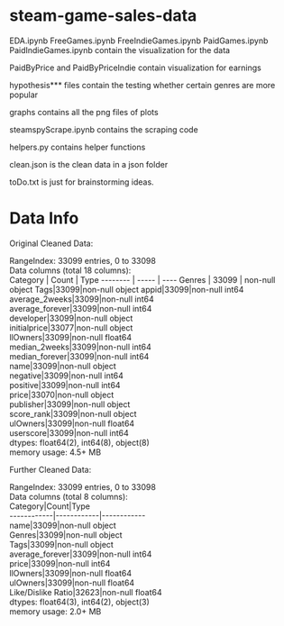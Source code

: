 # steam-game-sales-data
EDA.ipynb
FreeGames.ipynb
FreeIndieGames.ipynb
PaidGames.ipynb
PaidIndieGames.ipynb contain the visualization for the data

PaidByPrice and PaidByPriceIndie contain visualization for earnings

hypothesis*** files contain the testing whether certain genres are more popular

graphs contains all the png files of plots

steamspyScrape.ipynb contains the scraping code

helpers.py contains helper functions

clean.json is the clean data in a json folder

toDo.txt is just for brainstorming ideas.

# Data Info
Original Cleaned Data:  

RangeIndex: 33099 entries, 0 to 33098  
Data columns (total 18 columns):  
Category | Count | Type
-------- | ----- | ----
Genres | 33099 | non-null object
Tags|33099|non-null object
appid|33099|non-null int64  
average_2weeks|33099|non-null int64  
average_forever|33099|non-null int64  
developer|33099|non-null object  
initialprice|33077|non-null object  
llOwners|33099|non-null float64  
median_2weeks|33099|non-null int64  
median_forever|33099|non-null int64  
name|33099|non-null object  
negative|33099|non-null int64  
positive|33099|non-null int64  
price|33070|non-null object  
publisher|33099|non-null object  
score_rank|33099|non-null object  
ulOwners|33099|non-null float64  
userscore|33099|non-null int64  
dtypes: float64(2), int64(8), object(8)  
memory usage: 4.5+ MB  

Further Cleaned Data:  

RangeIndex: 33099 entries, 0 to 33098  
Data columns (total 8 columns):  
Category|Count|Type  
------------|------------|------------  
name|33099|non-null object  
Genres|33099|non-null object  
Tags|33099|non-null object  
average_forever|33099|non-null int64  
price|33099|non-null int64  
llOwners|33099|non-null float64  
ulOwners|33099|non-null float64  
Like/Dislike Ratio|32623|non-null float64  
dtypes: float64(3), int64(2), object(3)  
memory usage: 2.0+ MB  
